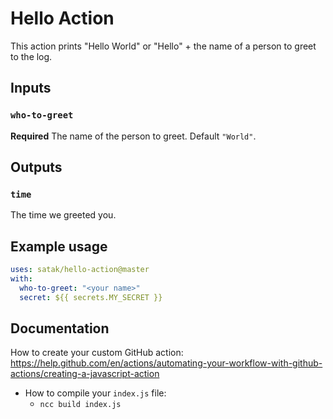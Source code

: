 # Hello Action

This action prints "Hello World" or "Hello" + the name of a person to greet to the log.

## Inputs

### `who-to-greet`

**Required** The name of the person to greet. Default `"World"`.

## Outputs

### `time`

The time we greeted you.

## Example usage

```yaml
uses: satak/hello-action@master
with:
  who-to-greet: "<your name>"
  secret: ${{ secrets.MY_SECRET }}
```

## Documentation

How to create your custom GitHub action:
<https://help.github.com/en/actions/automating-your-workflow-with-github-actions/creating-a-javascript-action>

- How to compile your `index.js` file:
  - `ncc build index.js`
